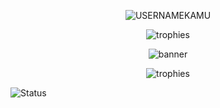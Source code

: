 <p align="center">
  <img src="https://komarev.com/ghpvc/?username=USERNAMEKAMU&label=Profile%20views&color=0e75b6&style=flat" alt="USERNAMEKAMU" />
</p>
<p align="center">
  <img src="https://github-profile-trophy.vercel.app/?username=Farouq-beginner&theme=tokyonight&margin-w=15&margin-h=15&no-frame=true" alt="trophies" />
</p>
<p align="center">
  <img src="https://raw.githubusercontent.com/USERNAMEKAMU/USERNAMEKAMU/main/assets/banner.png" alt="banner" />
</p>

<p align="center">
  <img src="https://github-profile-trophy.vercel.app/?username=Farouq-beginner&theme=tokyonight&no-frame=true&margin-h=15&rank=SSS&column=5" alt="trophies" />
</p>


<!-- PROFIL GITHUB TOKYO NIGHT STYLE -->
<!--
<h1 align="center">Hi 👋, I'm Farouq</h1>
<h3 align="center">A passionate Scholar Informatics from Indonesia</h3>

<h3 align="center">
  <img src="https://readme-typing-svg.herokuapp.com/?lines=Fullstack%20Developer;Mobile%20App%20Developer;Tech%20Enthusiast;Always%20learning%20new%20things&center=true&width=500&height=50">
</h3>

---

🌟 Currently:
- 🔭 I’m working on **[Project atau Fokus]**
- 🌱 I’m learning **[Skill atau Teknologi baru]**
- 👯 I’m looking to collaborate on **[Jenis project]**
- 🤔 I’m looking for help with **[Skill atau topik]**
- 💬 Ask me about **[Keahlian kamu]**
- 📫 How to reach me **[Email kamu]**
- ⚡ Fun fact: **[Fakta unik]**

---

<h2 align="center">🛠️ Skills & Tools</h2>

<p align="center">
  <!-- Web Development --
  <img src="https://img.shields.io/badge/HTML5-E34F26?style=for-the-badge&logo=html5&logoColor=white" alt="html5"/>
  <img src="https://img.shields.io/badge/CSS3-1572B6?style=for-the-badge&logo=css3&logoColor=white" alt="css3"/>
  <img src="https://img.shields.io/badge/JavaScript-F7DF1E?style=for-the-badge&logo=javascript&logoColor=black" alt="javascript"/>
  <img src="https://img.shields.io/badge/React-61DAFB?style=for-the-badge&logo=react&logoColor=black" alt="react"/>

  <!-- Backend --
  <img src="https://img.shields.io/badge/Node.js-339933?style=for-the-badge&logo=nodedotjs&logoColor=white" alt="nodejs"/>
  <img src="https://img.shields.io/badge/Python-3776AB?style=for-the-badge&logo=python&logoColor=white" alt="python"/>
  <img src="https://img.shields.io/badge/Java-ED8B00?style=for-the-badge&logo=java&logoColor=white" alt="java"/>
  
  <!-- Java Frameworks --
  <img src="https://img.shields.io/badge/Spring_Boot-6DB33F?style=for-the-badge&logo=spring-boot&logoColor=white" alt="spring boot"/>
  <img src="https://img.shields.io/badge/Hibernate-59666C?style=for-the-badge&logo=hibernate&logoColor=white" alt="hibernate"/>
  <img src="https://img.shields.io/badge/Maven-C71A36?style=for-the-badge&logo=apache-maven&logoColor=white" alt="maven"/>
  <img src="https://img.shields.io/badge/Gradle-02303A?style=for-the-badge&logo=gradle&logoColor=white" alt="gradle"/>
</p>


---

<h2 align="center">📊 GitHub Stats</h2>

<p align="center">
  <img src="https://github-readme-stats.vercel.app/api?username=Farouq-beginner&show_icons=true&theme=tokyonight" alt="stats"/>
  <img src="https://github-readme-stats.vercel.app/api/top-langs/?username=Farouq-beginner&layout=compact&theme=tokyonight" alt="top langs"/>
</p>

---

<h2 align="center">🚀 Featured Projects</h2>

- [✨ Project 1 Name](link repository)
- [🚀 Project 2 Name](link repository)
- [🌟 Project 3 Name](link repository)

---

<h2 align="center">🌐 Let's Connect</h2>

<p align="center">
  <a href="https://linkedin.com/in/yourlinkedin" target="blank">
    <img src="https://img.shields.io/badge/LinkedIn-0A66C2?style=for-the-badge&logo=linkedin&logoColor=white" alt="linkedin"/>
  </a>
  <a href="mailto:youremail@example.com">
    <img src="https://img.shields.io/badge/Email-D14836?style=for-the-badge&logo=gmail&logoColor=white" alt="gmail"/>
  </a>
  <a href="https://yourwebsite.com" target="blank">
    <img src="https://img.shields.io/badge/Website-000000?style=for-the-badge&logo=About.me&logoColor=white" alt="website"/>
  </a>
</p>

---


# Hi Everyone! 👋
_Pemula yang antusias, belajar teknologi masa depan agar bisa menguasai dunia._

![Contoh GIF](welcome.gif)
-->
![Status](https://img.shields.io/badge/Status-Active-brightgreen)
<!--
**Farouq-beginner/Farouq-beginner** is a ✨ _special_ ✨ repository because its `README.md` (this file) appears on your GitHub profile.

Here are some ideas to get you started:

- 🔭 I’m currently working on ...
- 🌱 I’m currently learning ...
- 👯 I’m looking to collaborate on ...
- 🤔 I’m looking for help with ...
- 💬 Ask me about ...
- 📫 How to reach me: ...
- 😄 Pronouns: ...
- ⚡ Fun fact: ...
-->
